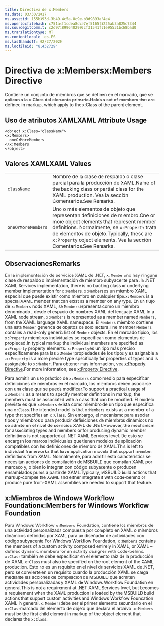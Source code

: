 ```yaml
---
title: Directiva de x:Members
ms.date: 03/30/2017
ms.assetid: 155b393d-3b49-4c5a-8c9e-b3d9893af4e4
ms.openlocfilehash: c751a4f1cdea8dce7ef5165f5225ab3a825c7344
ms.sourcegitcommit: c2d9718996402993cf31541f11e95531bc68bad0
ms.translationtype: MT
ms.contentlocale: es-ES
ms.lasthandoff: 02/27/2020
ms.locfileid: "81432729"
---
```

# <a name="xmembers-directive"></a><span data-ttu-id="978c1-102">Directiva de x:Members</span><span class="sxs-lookup"><span data-stu-id="978c1-102">x:Members Directive</span></span>
<span data-ttu-id="978c1-103">Contiene un conjunto de miembros que se definen en el marcado, que se aplican a la x:Class del elemento primario.</span><span class="sxs-lookup"><span data-stu-id="978c1-103">Holds a set of members that are defined in markup, which apply to the x:Class of the parent element.</span></span>

## <a name="xaml-attribute-usage"></a><span data-ttu-id="978c1-104">Uso de atributos XAML</span><span class="sxs-lookup"><span data-stu-id="978c1-104">XAML Attribute Usage</span></span>

```xaml
<object x:Class="className">
<x:Members>
  oneOrMoreMembers
</x:Members
</object>
```

## <a name="xaml-values"></a><span data-ttu-id="978c1-105">Valores XAML</span><span class="sxs-lookup"><span data-stu-id="978c1-105">XAML Values</span></span>

|||
|-|-|
|`className`|<span data-ttu-id="978c1-106">Nombre de la clase de respaldo o clase parcial para la producción de XAML.</span><span class="sxs-lookup"><span data-stu-id="978c1-106">Name of the backing class or partial class for the XAML production.</span></span> <span data-ttu-id="978c1-107">Vea la sección Comentarios.</span><span class="sxs-lookup"><span data-stu-id="978c1-107">See Remarks.</span></span>|
|`oneOrMoreMembers`|<span data-ttu-id="978c1-108">Uno o más elementos de objeto que representan definiciones de miembro.</span><span class="sxs-lookup"><span data-stu-id="978c1-108">One or more object elements that represent member definitions.</span></span> <span data-ttu-id="978c1-109">Normalmente, se `x:Property` trata de elementos de objeto.</span><span class="sxs-lookup"><span data-stu-id="978c1-109">Typically, these are `x:Property` object elements.</span></span> <span data-ttu-id="978c1-110">Vea la sección Comentarios.</span><span class="sxs-lookup"><span data-stu-id="978c1-110">See Remarks.</span></span>|

## <a name="remarks"></a><span data-ttu-id="978c1-111">Observaciones</span><span class="sxs-lookup"><span data-stu-id="978c1-111">Remarks</span></span>

<span data-ttu-id="978c1-112">En la implementación de servicios XAML de .NET, `x:Members`no hay ninguna clase de respaldo o implementación de miembro subyacente para .</span><span class="sxs-lookup"><span data-stu-id="978c1-112">In .NET XAML Services implementation, there is no backing class or underlying member implementation for `x:Members`.</span></span> <span data-ttu-id="978c1-113">`x:Members`es un miembro XAML especial que puede existir como miembro en cualquier tipo.</span><span class="sxs-lookup"><span data-stu-id="978c1-113">`x:Members` is a special XAML member that can exist as a member on any type.</span></span> <span data-ttu-id="978c1-114">En un flujo de `x:Members` nodo XAML, se `Members`representa como un miembro denominado , desde el espacio de nombres XAML del lenguaje XAML.</span><span class="sxs-lookup"><span data-stu-id="978c1-114">In a XAML node stream, `x:Members` is represented as a member named `Members`, from the XAML language XAML namespace.</span></span> <span data-ttu-id="978c1-115">El `Members` miembro contiene una lista `Member` genérica de objetos de solo lectura.</span><span class="sxs-lookup"><span data-stu-id="978c1-115">The member `Members` contains a read-only generic list of `Member` objects.</span></span> <span data-ttu-id="978c1-116">En el marcado típico, los `x:Property` miembros individuales se especifican como elementos de propiedad.</span><span class="sxs-lookup"><span data-stu-id="978c1-116">In typical markup the individual members are specified as `x:Property` property elements.</span></span> <span data-ttu-id="978c1-117">`x:Property`es un tipo más preciso específicamente para las `x:Member`propiedades de los tipos y es asignable a .</span><span class="sxs-lookup"><span data-stu-id="978c1-117">`x:Property` is a more precise type specifically for properties of types and is assignable to `x:Member`.</span></span> <span data-ttu-id="978c1-118">Para obtener más información, vea [x:Property Directive](xproperty-directive.md).</span><span class="sxs-lookup"><span data-stu-id="978c1-118">For more information, see [x:Property Directive](xproperty-directive.md).</span></span>

<span data-ttu-id="978c1-119">Para admitir un uso práctico de `x:Members` como medio para especificar definiciones de miembros en el marcado, los miembros deben asociarse con una clase que se pueda modificar.</span><span class="sxs-lookup"><span data-stu-id="978c1-119">To support a practical usage of `x:Members` as a means to specify member definitions in markup, the members must be associated with a class that can be modified.</span></span> <span data-ttu-id="978c1-120">El modelo previsto es que `x:Members` exista como miembro de un tipo que especifica una `x:Class`.</span><span class="sxs-lookup"><span data-stu-id="978c1-120">The intended model is that `x:Members` exists as a member of a type that specifies an `x:Class`.</span></span> <span data-ttu-id="978c1-121">Sin embargo, el mecanismo para asociar tipos y miembros o para producir definiciones de miembros dinámicos no se admite en el nivel de servicios XAML de .NET.</span><span class="sxs-lookup"><span data-stu-id="978c1-121">However, the mechanism for associating types and members or for producing dynamic member definitions is not supported at .NET XAML Services level.</span></span> <span data-ttu-id="978c1-122">De esto se encargan los marcos individuales que tienen modelos de aplicación compatibles con las definiciones de miembro de XAML.</span><span class="sxs-lookup"><span data-stu-id="978c1-122">This is left to individual frameworks that have application models that support member definitions from XAML.</span></span> <span data-ttu-id="978c1-123">Normalmente, para admitir esta característica se necesitan acciones de compilación de MSBUILD que compilan XAML por marcado y, o bien lo integran con código subyacente o producen ensamblados puros a partir de XAML.</span><span class="sxs-lookup"><span data-stu-id="978c1-123">Typically, MSBUILD build actions that markup-compile the XAML and either integrate it with code-behind or produce pure from-XAML assemblies are needed to support that feature.</span></span>

## <a name="xmembers-for-windows-workflow-foundation"></a><span data-ttu-id="978c1-124">x:Miembros de Windows Workflow Foundation</span><span class="sxs-lookup"><span data-stu-id="978c1-124">x:Members for Windows Workflow Foundation</span></span>

<span data-ttu-id="978c1-125">Para Windows Workflow `x:Members` Foundation, contiene los miembros de una actividad personalizada compuesta por completo en XAML o miembros dinámicos definidos por XAML para un diseñador de actividades con código subyacente.</span><span class="sxs-lookup"><span data-stu-id="978c1-125">For Windows Workflow Foundation, `x:Members` contains the members of a custom activity composed entirely in XAML, or XAML –defined dynamic members for an activity designer with code-behind.</span></span> <span data-ttu-id="978c1-126">`x:Class` también se debe especificar en el elemento raíz de la producción de XAML.</span><span class="sxs-lookup"><span data-stu-id="978c1-126">`x:Class` must also be specified on the root element of the XAML production.</span></span> <span data-ttu-id="978c1-127">Esto no es un requisito en el nivel de servicios XAML de .NET, pero se convierte en un requisito cuando la producción XAML se carga mediante las acciones de compilación de MSBUILD que admiten actividades personalizadas y XAML de Windows Workflow Foundation en general.</span><span class="sxs-lookup"><span data-stu-id="978c1-127">This is not a requirement at .NET XAML Services level, but becomes a requirement when the XAML production is loaded by the MSBUILD build actions that support custom activities and Windows Workflow Foundation XAML in general.</span></span> <span data-ttu-id="978c1-128">`x:Members`debe ser el primer elemento secundario en el `x:Class`marcado del elemento de objeto que declara el archivo .</span><span class="sxs-lookup"><span data-stu-id="978c1-128">`x:Members` must be the first child element in markup of the object element that declares the `x:Class`.</span></span>
